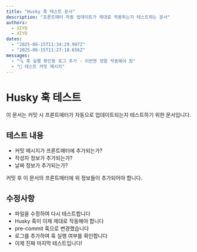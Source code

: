 ```yaml
---
title: "Husky 훅 테스트 문서"
description: "프론트매터 자동 업데이트가 제대로 작동하는지 테스트하는 문서"
authors:
  - XIYO
  - XIYO
dates:
  - "2025-06-15T11:34:29.997Z"
  - "2025-06-15T11:27:18.656Z"
messages:
  - "🔍 훅 실행 확인용 로그 추가 - 이번엔 정말 작동해야 함"
  - "🧪 테스트 커밋 메시지"
---
```

# Husky 훅 테스트

이 문서는 커밋 시 프론트매터가 자동으로 업데이트되는지 테스트하기 위한 문서입니다.

## 테스트 내용

- 커밋 메시지가 프론트매터에 추가되는가?
- 작성자 정보가 추가되는가?  
- 날짜 정보가 추가되는가?

커밋 후 이 문서의 프론트매터에 위 정보들이 추가되어야 합니다.

## 수정사항

- 파일을 수정하여 다시 테스트합니다
- Husky 훅이 이제 제대로 작동해야 합니다
- pre-commit 훅으로 변경했습니다
- 로그를 추가하여 훅 실행 여부를 확인합니다
- 이제 진짜 마지막 테스트입니다!
